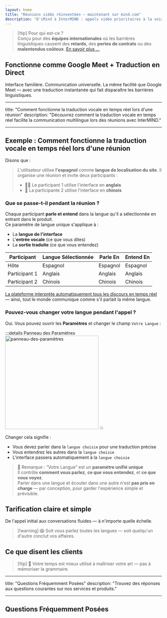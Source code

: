 ```yaml
---
layout: home
title: "Réunions vidéo réinventées — maintenant sur mind.com"
description: "D'iMind à InterMIND : appels vidéo prioritaires à la voix avec interprétation en temps réel alimentée par l'IA."
---
```


<script setup>
import HomeUSPSection from './HomeUSPSection.vue'
import HowItWorksSection from './HowItWorksSection.vue'
import PricingPlansSection from './PricingPlansSection.vue'
import FAQSection from './FAQSection.vue'
import HomeFooterSection from './HomeFooterSection.vue'
</script>

<HeroSection
  title="Réunions vidéo réinventées <br>— maintenant sur **mind.com**"
  text="D'iMind à InterMIND : appels vidéo prioritaires à la voix avec traduction en direct.">
<AuthButton text="Commencer maintenant" buttonClass="brand"/>
</HeroSection>

<HomeUSPSection />

> [!tip] Pour qui est-ce ?  
> Conçu pour des **équipes internationales** où les barrières linguistiques causent des **retards**, des **pertes de contrats** ou des **malentendus coûteux**. [En savoir plus ...](./product/overview/markets)

## Fonctionne comme Google Meet + Traduction en Direct

Interface familière. Communication universelle. La même facilité que Google Meet — avec une traduction instantanée qui fait disparaître les barrières linguistiques.

<HowItWorksSection />

<span id="Example"></span>

---
title: "Comment fonctionne la traduction vocale en temps réel lors d'une réunion"
description: "Découvrez comment la traduction vocale en temps réel facilite la communication multilingue lors des réunions avec InterMIND."

---

## Exemple : Comment fonctionne la traduction vocale en temps réel lors d'une réunion

Disons que :

> L'utilisateur utilise **l'espagnol** comme **langue de localisation du site**. Il organise une réunion et invite deux participants :
>
> - 🧑‍💼 Le participant 1 utilise l'interface en **anglais**
> - 👩 La participante 2 utilise l'interface en **chinois**

### Que se passe-t-il pendant la réunion ?

Chaque participant **parle et entend** dans la langue qu'il a sélectionnée en entrant dans le produit.  
Ce paramètre de langue unique s'applique à :

- La **langue de l'interface**
- L'**entrée vocale** (ce que vous dites)
- La **sortie traduite** (ce que vous entendez)

| Participant   | Langue Sélectionnée | Parle En | Entend En |
| ------------- | ------------------- | -------- | --------- |
| Hôte          | Espagnol            | Espagnol | Espagnol  |
| Participant 1 | Anglais             | Anglais  | Anglais   |
| Participant 2 | Chinois             | Chinois  | Chinois   |

[La plateforme interprète automatiquement tous les discours en temps réel](./product/overview/how-it-works) — ainsi, tout le monde communique comme s'il parlait la même langue.

### Pouvez-vous changer votre langue pendant l'appel ?

Oui. Vous pouvez ouvrir les **Paramètres** et changer le champ `Votre Langue` :

:::details Panneau des Paramètres
<img src="/settings.png" alt="panneau-des-paramètres" width="300px" />
:::

Changer cela signifie :

- Vous devez parler dans la `langue choisie` pour une traduction précise
- Vous entendrez les autres dans la `langue choisie`
- L'interface passera automatiquement à la `langue choisie`

> 📌 Remarque : “Votre Langue” est un **paramètre unifié unique**  
> Il contrôle **comment vous parlez**, **ce que vous entendez**, et **ce que vous voyez**.  
> Parler dans une langue et écouter dans une autre n'est **pas pris en charge** — par conception, pour garder l'expérience simple et prévisible.

## Tarification claire et simple

De l'appel initial aux conversations fluides — à n'importe quelle échelle.

<PricingPlansSection />

> [!warning] 😱 Soit vous parlez toutes les langues — soit quelqu'un d'autre conclut vos affaires.

<span id="Testimonials"></span>

## Ce que disent les clients

<AutoScrollTestimonials testimonialsUrl="/testimonials.json"/>

> [!tip] 🥇 Votre temps est mieux utilisé à maîtriser votre art — pas à mémoriser la grammaire.

---
title: "Questions Fréquemment Posées"
description: "Trouvez des réponses aux questions courantes sur nos services et produits."

---

## Questions Fréquemment Posées

<FAQSection />
<HomeFooterSection />